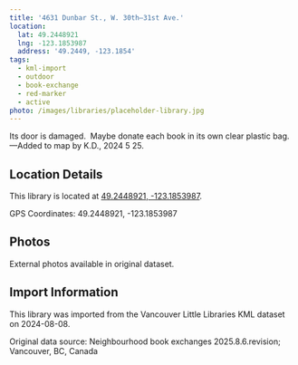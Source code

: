 ```yaml
---
title: '4631 Dunbar St., W. 30th—31st Ave.'
location:
  lat: 49.2448921
  lng: -123.1853987
  address: '49.2449, -123.1854'
tags:
  - kml-import
  - outdoor
  - book-exchange
  - red-marker
  - active
photo: /images/libraries/placeholder-library.jpg
---
```

Its door is damaged.  Maybe donate each book in its own clear plastic bag.
—Added to map by K.D., 2024 5 25.

## Location Details

This library is located at [49.2448921, -123.1853987](https://www.google.com/maps?q=49.2448921,-123.1853987).

GPS Coordinates: 49.2448921, -123.1853987

## Photos

External photos available in original dataset.

## Import Information

This library was imported from the Vancouver Little Libraries KML dataset on 2024-08-08.

Original data source: Neighbourhood book exchanges 2025.8.6.revision; Vancouver, BC, Canada
